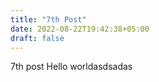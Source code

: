 ```yaml
---
title: "7th Post"
date: 2022-08-22T19:42:38+05:00
draft: false
---
```


7th post
Hello worldasdsadas
